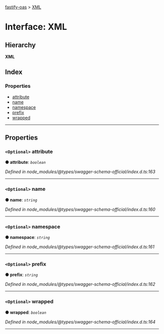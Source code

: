 [fastify-oas](../README.md) > [XML](../interfaces/xml.md)

# Interface: XML

## Hierarchy

**XML**

## Index

### Properties

* [attribute](xml.md#attribute)
* [name](xml.md#name)
* [namespace](xml.md#namespace)
* [prefix](xml.md#prefix)
* [wrapped](xml.md#wrapped)

---

## Properties

<a id="attribute"></a>

### `<Optional>` attribute

**● attribute**: *`boolean`*

*Defined in node_modules/@types/swagger-schema-official/index.d.ts:163*

___
<a id="name"></a>

### `<Optional>` name

**● name**: *`string`*

*Defined in node_modules/@types/swagger-schema-official/index.d.ts:160*

___
<a id="namespace"></a>

### `<Optional>` namespace

**● namespace**: *`string`*

*Defined in node_modules/@types/swagger-schema-official/index.d.ts:161*

___
<a id="prefix"></a>

### `<Optional>` prefix

**● prefix**: *`string`*

*Defined in node_modules/@types/swagger-schema-official/index.d.ts:162*

___
<a id="wrapped"></a>

### `<Optional>` wrapped

**● wrapped**: *`boolean`*

*Defined in node_modules/@types/swagger-schema-official/index.d.ts:164*

___

